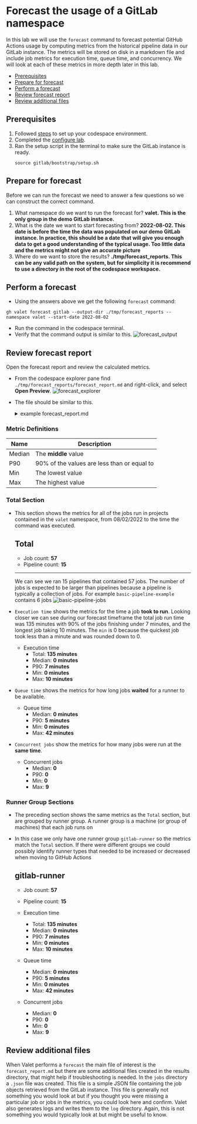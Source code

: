 # Forecast the usage of a GitLab namespace
In this lab we will use the `forecast` command to forecast potential GitHub Actions usage by computing metrics from the historical pipeline data in our GitLab instance.  The metrics will be stored on disk in a markdown file and include job metrics for execution time, queue time, and concurrency.  We will look at each of these metrics in more depth later in this lab.

- [Prerequisites](#prerequisites)
- [Prepare for forecast](#prepare-for-forecast)
- [Perform a forecast](#perform-a-forecast)
- [Review forecast report](#review-forecast-report)
- [Review additional files](#review-additional-files)

## Prerequisites

1. Followed [steps](../gitlab#readme) to set up your codespace environment.
2. Completed the [configure lab](../gitlab/valet-configure-lab.md).
3. Ran the setup script in the terminal to make sure the GitLab instance is ready.
   ```
   source gitlab/bootstrap/setup.sh
   ```

## Prepare for forecast
Before we can run the forecast we need to answer a few questions so we can construct the correct command.
1) What namespace do we want to run the forecast for?  __valet. This is the only group in the demo GitLab instance.__
2) What is the date we want to start forecasting from?  __2022-08-02. This date is before the time the data was populated on our demo GitLab instance. In practice, this should be a date that will give you enough data to get a good understanding of the typical usage.  Too little data and the metrics might not give an accurate picture__
3) Where do we want to store the results? __./tmp/forecast_reports. This can be any valid path on the system, but for simplicity it is recommend to use a directory in the root of the codespace workspace.__

## Perform a forecast
- Using the answers above we get the following `forecast` command:
```
gh valet forecast gitlab --output-dir ./tmp/forecast_reports --namespace valet --start-date 2022-08-02
```
- Run the command in the codespace terminal.
- Verify that the command output is similar to this.
  ![forecast_output](https://user-images.githubusercontent.com/18723510/185232893-1ed46bca-f310-47dc-804c-40c13737f231.png)

## Review forecast report
Open the forecast report and review the calculated metrics. 
- From the codespace explorer pane find `./tmp/forecast_reports/forecast_report.md` and right-click, and select __Open Preview__.
  ![forecast_explorer](https://user-images.githubusercontent.com/18723510/185234641-948a551b-316f-4cce-9e7d-4c078ae11a04.png)
- The file should be similar to this.
  <details>
  <summary>example forecast_report.md</summary>
  
  # Forecast report for [GitLab](http://localhost/valet)

  - Valet version: **0.1.0.13432(03b5bc9370a8f0073c0cc1a4b25f6b81d0005c0f)**
  - Performed at: **8/17/22 at 20:00**
  - Date range: **2/8/22 - 8/17/22**

  ## Total

  - Job count: **57**
  - Pipeline count: **15**

  - Execution time

    - Total: **135 minutes**
    - Median: **0 minutes**
    - P90: **7 minutes**
    - Min: **0 minutes**
    - Max: **10 minutes**

  - Queue time

    - Median: **0 minutes**
    - P90: **5 minutes**
    - Min: **0 minutes**
    - Max: **42 minutes**

  - Concurrent jobs

    - Median: **0**
    - P90: **0**
    - Min: **0**
    - Max: **9**

  ---

  ## gitlab-runner

  - Job count: **57**
  - Pipeline count: **15**

  - Execution time

    - Total: **135 minutes**
    - Median: **0 minutes**
    - P90: **7 minutes**
    - Min: **0 minutes**
    - Max: **10 minutes**

  - Queue time

    - Median: **0 minutes**
    - P90: **5 minutes**
    - Min: **0 minutes**
    - Max: **42 minutes**

  - Concurrent jobs

    - Median: **0**
    - P90: **0**
    - Min: **0**
    - Max: **9**

  > Note: Concurrent jobs are calculated by using a sliding window of 1m 0s.
   
  </details>
  
### Metric Definitions
|  Name | Description |
| ----- | ----------- |
| Median | The __middle__ value |
| P90 | 90% of the values are less than or equal to |
| Min | The lowest value |
| Max | The highest value |
   
### Total Section
- This section shows the metrics for all of the jobs run in projects contained in the `valet` namespace, from 08/02/2022 to the time the command was executed. 
   ## Total

   - Job count: **57**
   - Pipeline count: **15**
   ---
  We can see we ran 15 pipelines that contained 57 jobs.  The number of jobs is expected to be larger than pipelines because a pipeline is typically a collection of jobs. For example `basic-pipeline-example` contains 6 jobs
  ![basic-pipeline-jobs](https://user-images.githubusercontent.com/18723510/185423928-ec1b13b5-01fc-4e48-bbe5-0a77be7cecea.png)

-  `Execution time` shows the metrics for the time a job __took to run__. Looking closer we can see during our forecast timeframe the total job run time was 135 minutes with 90% of the jobs finishing under 7 minutes, and the longest job taking 10 minutes.  The `min` is 0 because the quickest job took less than a minute and was rounded down to 0.
     - Execution time
       - Total: **135 minutes**
       - Median: **0 minutes**
       - P90: **7 minutes**
       - Min: **0 minutes**
       - Max: **10 minutes**
    
- `Queue time` shows the metrics for how long jobs __waited__ for a runner to be available.  
     - Queue time
       - Median: **0 minutes**
       - P90: **5 minutes**
       - Min: **0 minutes**
       - Max: **42 minutes**
- `Concurrent jobs` show the metrics for how many jobs were run at the __same time__.
     - Concurrent jobs
       - Median: **0**
       - P90: **0**
       - Min: **0**
       - Max: **9**
### Runner Group Sections
- The preceding section shows the same metrics as the `Total` section, but are grouped by runner group. A runner group is a machine (or group of machines) that each job runs on
- In this case we only have one runner group `gitlab-runner` so the metrics match the `Total` section. If there were different groups we could possibly identify runner types that needed to be increased or decreased when moving to GitHub Actions
  ## gitlab-runner

   - Job count: **57**
   - Pipeline count: **15**

   - Execution time
     - Total: **135 minutes**
     - Median: **0 minutes**
     - P90: **7 minutes**
     - Min: **0 minutes**
     - Max: **10 minutes**

   - Queue time
     - Median: **0 minutes**
     - P90: **5 minutes**
     - Min: **0 minutes**
     - Max: **42 minutes**

   - Concurrent jobs
     - Median: **0**
     - P90: **0**
     - Min: **0**
     - Max: **9**

## Review additional files
When Valet performs a `forecast` the main file of interest is the `forecast_report.md` but there are some additional files created in the results directory, that might help if troubleshooting is needed.  In the `jobs` directory a `.json` file was created.  This file is a simple JSON file containing the job objects retrieved from the GitLab instance.  This file is generally not something you would look at but if you thought you were missing a particular job or jobs in the metrics, you could look here and confirm.  Valet also generates logs and writes them to the `log` directory.  Again, this is not something you would typically look at but might be useful to know. 


